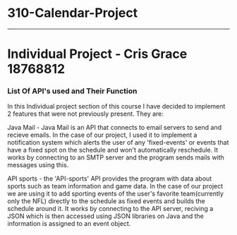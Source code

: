 # 310-Calendar-Project

-------------------------------
# Individual Project - Cris Grace 18768812

### List Of API's used and Their Function

In this Individual project section of this course I have decided to implement 2 features that were not previously present. They are: 

Java Mail - Java Mail is an API that connects to email servers to send and recieve emails. In the case of our project, I used it to implement a notification system which alerts the user of any 'fixed-events' or events that have a fixed spot on the schedule and won't automatically reschedule. It works by connecting to an SMTP server and the program sends mails with messages using this.

API sports - the 'API-sports' API provides the program with data about sports such as team information and game data. In the case of our project we are using it to add sporting events of the user's favorite team(currently only the NFL) directly to the schedule as fixed events and builds the schedule around it. It works by connecting to the API server, reciving a JSON which is then accessed using JSON libraries on Java and the information is assigned to an event object.






